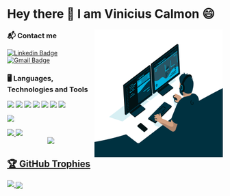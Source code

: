 # Hey there 👋 I am Vinicius Calmon 😄

<img align="right" alt="cmulay | Read Book" src="https://github.com/MeIzSaiPranav/MeIzSaiPranav/blob/main/gifs/multi.gif" width="300" height="300" />

### 📬 Contact me

[![Linkedin Badge](https://img.shields.io/badge/-LinkedIn-blue?style=for-the-badge&logo=Linkedin&logoColor=white&link=https://https://www.linkedin.com/in/viniciusfcalmon/)](https://www.linkedin.com/in/viniciusfcalmon/)[![Gmail Badge](https://img.shields.io/badge/-Gmail-c14438?style=for-the-badge&logo=Gmail&logoColor=white&link=mailto:viniciuscalmon1@gmail.com)](mailto:viniciuscalmon1@gmail.com)

### 🖥 Languages, Technologies and Tools

![](https://img.shields.io/badge/-VISUAL%20STUDIO%20CODE-blue)
![](https://img.shields.io/badge/-SPRING%20TOOL-brightgreen)
![](https://img.shields.io/badge/-JAVA-red)
![](https://img.shields.io/badge/-SQL-blue)
![](https://img.shields.io/badge/-HTML-orange)
![](https://img.shields.io/badge/-JAVASCRIPT-yellow)
![](https://img.shields.io/badge/-CSS-blue)

<p align="left">
<img src="https://readme-typing-svg.herokuapp.com?color=F77247&width=420&lines=A+Passionate+Developer+From+Brazil%E2%9C%8C%EF%B8%8F;Working+In+SulAméricaTeam%E2%9D%A4%EF%B8%8F">
</p>

<div align="left">
  <a href="https://github.com/ViniciusCalmon">
  <img height="180em" src="https://github-readme-stats.vercel.app/api?username=ViniciusCalmon&show_icons=true&theme=dracula&include_all_commits=true&count_private=true&cache_seconds=1800"/>
    <img height="180em" src="https://github-readme-stats.vercel.app/api/top-langs/?username=ViniciusCalmon&layout=compact&langs_count=7&theme=dracula&cache_seconds=1800"/>
    
</div>
    <div align="center">
    <img src="https://github-readme-streak-stats.herokuapp.com/?user=ViniciusCalmon&theme=dark">
    </div>
    <h2>🏆 GitHub Trophies</h2>
    <img src="https://github-profile-trophy.vercel.app/?username=barbisliboni&theme=nord&column=7" >
    <img align="center" src="https://github.com/ViniciusCalmon/ViniciusCalmon/blob/output/workflows/github-contribution-grid-snake.gif">
</div>
